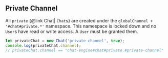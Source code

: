 ## Private Channel

All ```private``` {@link Chat| ```Chat```s} are created under the ```globalChannel + '#chat#private.*'``` namespace. This namespace is locked down and no ```User```s have read or write access. A ```User``` must be granted them.

```js
let privateChat = new Chat('private-channel', true);
console.log(privateChat.channel);
// privateChat.channel == "chat-engine#chat#private.#private-channel"
```
